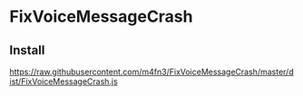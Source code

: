 # FixVoiceMessageCrash

## Install
https://raw.githubusercontent.com/m4fn3/FixVoiceMessageCrash/master/dist/FixVoiceMessageCrash.js
